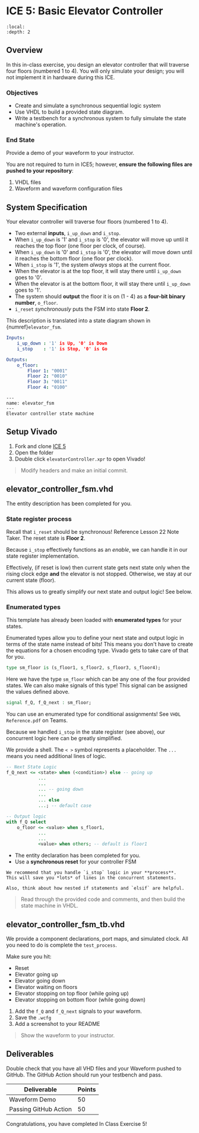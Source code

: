 # ICE 5: Basic Elevator Controller

```{contents}
:local:
:depth: 2
```

## Overview

In this in-class exercise, you design an elevator controller that will traverse
four floors (numbered 1 to 4).
You will only simulate your design; you will not implement it in hardware during this ICE.

### Objectives

- Create and simulate a synchronous sequential logic system
- Use VHDL to build a provided state diagram.
- Write a testbench for a synchronous system to fully simulate the state machine's operation.

### End State

Provide a demo of your waveform to your instructor.

You are not required to turn in ICE5; however,
**ensure the following files are pushed to your repository**:

1. VHDL files
2. Waveform and waveform configuration files

## System Specification

Your elevator controller will traverse four floors (numbered 1 to 4).

- Two external **inputs**, `i_up_down` and `i_stop`.
- When `i_up_down` is '1' and `i_stop` is '0', the elevator will move
    up until it reaches the top floor (one floor per clock, of course).
- When `i_up_down` is '0' and `i_stop` is '0', the elevator will move
    down until it reaches the bottom floor (one floor per clock).
- When `i_stop` is '1', the system *always* stops at the current floor.
- When the elevator is at the top floor, it will stay there until `i_up_down`
    goes to '0'.
- When the elevator is at the bottom floor, it will stay there until `i_up_down`
    goes to '1'.
- The system should **output** the floor it is on (1 - 4) as a **four-bit binary number**, `o_floor`.
- `i_reset` *synchronously* puts the FSM into state **Floor 2**.

This description is translated into a state diagram shown in {numref}`elevator_fsm`.

```yaml
Inputs:
    i_up_down : '1' is Up, '0' is Down
    i_stop    : '1' is Stop, '0' is Go

Outputs:
    o_floor:
        Floor 1: "0001"
        Floor 2: "0010"
        Floor 3: "0011"
        Floor 4: "0100"
```

```{figure} img/ice5_elevator-fsm.png
---
name: elevator_fsm
---
Elevator controller state machine
```

## Setup Vivado

1. Fork and clone [ICE 5](https://github.com/USAFA-ECE/ece281-ice5)
2. Open the folder
3. Double click `elevatorController.xpr` to open Vivado!

> Modify headers and make an initial commit.

## elevator_controller_fsm.vhd

The entity description has been completed for you.

### State register process

Recall that `i_reset` should be synchronous! Reference Lesson 22 Note Taker.
The reset state is **Floor 2**.

Because `i_stop` effectively functions as an *enable*, we can handle it
in our state register implementation.

Effectively, (if reset is low) then current state gets next state only when
the rising clock edge **and** the elevator is not stopped.
Otherwise, we stay at our current state (floor).

This allows us to greatly simplify our next state and output logic! See below.

### Enumerated types

This template has already been loaded with **enumerated types** for your states.

Enumerated types allow you to define your next state and output logic in terms of the state name instead of bits! This means you don't have to create the equations
for a chosen encoding type. Vivado gets to take care of that for you.

```vhdl
type sm_floor is (s_floor1, s_floor2, s_floor3, s_floor4);
```

Here we have the type `sm_floor` which can be any one of the four provided states.
We can also make signals of this type! This signal can be assigned the values
defined above.

```vhdl
signal f_Q, f_Q_next : sm_floor;
```

You can use an enumerated type for conditional assignments!
See `VHDL Reference.pdf` on Teams.

Because we handled `i_stop` in the state register (see above),
our concurrent logic here can be greatly simplified.

We provide a shell. The `< >` symbol represents a placeholder.
The `...` means you need additional lines of logic.

```vhdl
-- Next State Logic
f_Q_next <= <state> when (<condition>) else -- going up
            ...
            ...
            ... -- going down
            ...
            ... else
            ...; -- default case
```

```vhdl
-- Output logic
with f_Q select
    o_floor <= <value> when s_floor1,
            ...
            ...
            <value> when others; -- default is floor1
```

- The entity declaration has been completed for you.
- Use a **synchronous reset** for your controller FSM

```{hint}
We recommend that you handle `i_stop` logic in your **process**.
This will save you *lots* of lines in the concurrent statements.

Also, think about how nested if statements and `elsif` are helpful.
```

> Read through the provided code and comments, and then build the state machine in VHDL.

## elevator_controller_fsm_tb.vhd

We provide a component declarations, port maps, and simulated clock.
All you need to do is complete the `test_process`.

Make sure you hit:

- Reset
- Elevator going up
- Elevator going down
- Elevator waiting on floors
- Elevator stopping on top floor (while going up)
- Elevator stopping on bottom floor (while going down)

1. Add the `f_Q` and `f_Q_next` signals to your waveform.
2. Save the `.wcfg`
3. Add a screenshot to your README

> Show the waveform to your instructor.

## Deliverables

Double check that you have all VHD files and your Waveform pushed to GitHub.
The GitHub Action should run your testbench and pass.

| Deliverable           | Points |
|-----------------------|--------|
| Waveform Demo         | 50     |
| Passing GitHub Action | 50     |

Congratulations, you have completed In Class Exercise 5!
